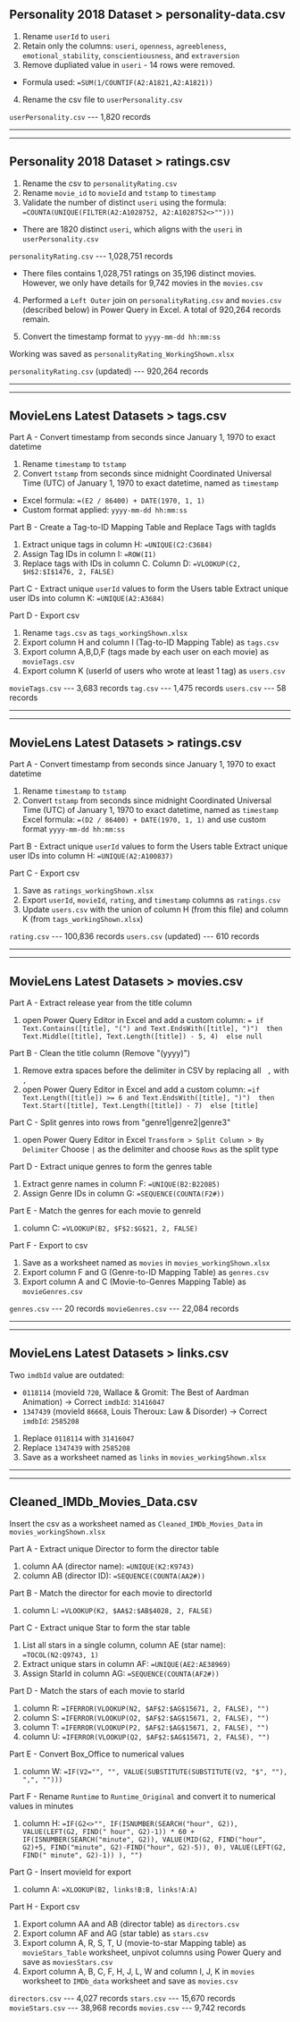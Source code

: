 Personality 2018 Dataset > personality-data.csv
----------------------------------
1) Rename `userId` to `useri`
2) Retain only the columns: `useri`, `openness`, `agreebleness`, `emotional_stability`, `conscientiousness`, and `extraversion`
3) Remove dupliated value in `useri` - 14 rows were removed.
- Formula used: `=SUM(1/COUNTIF(A2:A1821,A2:A1821))`
4) Rename the csv file to `userPersonality.csv`

`userPersonality.csv` --- 1,820 records


-----------------------------------
-----------------------------------
Personality 2018 Dataset > ratings.csv
-----------------------------------
1) Rename the csv to `personalityRating.csv`
2) Rename `movie_id` to `movieId` and `tstamp` to `timestamp`
3) Validate the number of distinct `useri` using the formula: `=COUNTA(UNIQUE(FILTER(A2:A1028752, A2:A1028752<>"")))`
- There are 1820 distinct `useri`, which aligns with the `useri` in `userPersonality.csv`

`personalityRating.csv` --- 1,028,751 records

- There files contains 1,028,751 ratings on 35,196 distinct movies. However, we only have details for 9,742 movies in the `movies.csv`

4) Performed a `Left Outer` join on `personalityRating.csv` and `movies.csv` (described below) in Power Query in Excel. A total of 920,264 records remain.

5) Convert the timestamp format to `yyyy-mm-dd hh:mm:ss`

Working was saved as `personalityRating_WorkingShown.xlsx`

`personalityRating.csv` (updated) --- 920,264 records

-----------------------------------
-----------------------------------
MovieLens Latest Datasets > tags.csv
-----------------------------------
Part A - Convert timestamp from seconds since January 1, 1970 to exact datetime
1) Rename `timestamp` to `tstamp`
2) Convert `tstamp` from seconds since midnight Coordinated Universal Time (UTC) of January 1, 1970 to exact datetime, named as `timestamp`
- Excel formula: `=(E2 / 86400) + DATE(1970, 1, 1)`
- Custom format applied: `yyyy-mm-dd hh:mm:ss`

Part B -  Create a Tag-to-ID Mapping Table and Replace Tags with tagIds
1) Extract unique tags in column H: `=UNIQUE(C2:C3684)`
2) Assign Tag IDs in column I: `=ROW(I1)`
3) Replace tags with IDs in column C. Column D: `=VLOOKUP(C2, $H$2:$I$1476, 2, FALSE)`

Part C - Extract unique `userId` values to form the Users table
Extract unique user IDs into column K: `=UNIQUE(A2:A3684)`

Part D - Export csv
1) Rename `tags.csv` as `tags_workingShown.xlsx`
2) Export column H and column I (Tag-to-ID Mapping Table) as `tags.csv`
3) Export column A,B,D,F (tags made by each user on each movie) as `movieTags.csv`
4) Export column K (userId of users who wrote at least 1 tag) as `users.csv`

`movieTags.csv` --- 3,683 records
`tag.csv` --- 1,475 records
`users.csv` --- 58 records


-----------------------------------
-----------------------------------
MovieLens Latest Datasets > ratings.csv
-----------------------------------
Part A - Convert timestamp from seconds since January 1, 1970 to exact datetime
1) Rename `timestamp` to `tstamp`
2) Convert `tstamp` from seconds since midnight Coordinated Universal Time (UTC) of January 1, 1970 to exact datetime, named as `timestamp`
Excel formula: `=(D2 / 86400) + DATE(1970, 1, 1)` and use custom format `yyyy-mm-dd hh:mm:ss`

Part B - Extract unique `userId` values to form the Users table
Extract unique user IDs into column H: `=UNIQUE(A2:A100837)`

Part C - Export csv
1) Save as `ratings_workingShown.xlsx`
2) Export `userId`, `movieId`, `rating`, and `timestamp` columns as `ratings.csv`
3) Update `users.csv` with the union of column H (from this file) and column K (from `tags_workingShown.xlsx`)

`rating.csv` --- 100,836 records
`users.csv` (updated) --- 610 records

-----------------------------------
-----------------------------------
MovieLens Latest Datasets > movies.csv
-----------------------------------
Part A - Extract release year from the title column
1) open Power Query Editor in Excel and add a custom column: 
`= if Text.Contains([title], "(") and Text.EndsWith([title], ")") 
  then Text.Middle([title], Text.Length([title]) - 5, 4) 
  else null`

Part B - Clean the title column (Remove "(yyyy)")
1) Remove extra spaces before the delimiter in CSV by replacing all ` ,` with `,`
2) open Power Query Editor in Excel and add a custom column:
`=if Text.Length([title]) >= 6 and Text.EndsWith([title], ")") 
  then Text.Start([title], Text.Length([title]) - 7) 
  else [title]`

Part C - Split genres into rows from "genre1|genre2|genre3"
1) open Power Query Editor in Excel `Transform > Split Column > By Delimiter`
Choose `|` as the delimiter and choose `Rows` as the split type

Part D - Extract unique genres to form the genres table
1) Extract genre names in column F: `=UNIQUE(B2:B22085)`
2) Assign Genre IDs in column G: `=SEQUENCE(COUNTA(F2#))`

Part E - Match the genres for each movie to genreId
1) column C: `=VLOOKUP(B2, $F$2:$G$21, 2, FALSE)`

Part F - Export to csv
1) Save as a worksheet named as `movies` in `movies_workingShown.xlsx`
2) Export column F and G (Genre-to-ID Mapping Table) as `genres.csv`
3) Export column A and C (Movie-to-Genres Mapping Table) as `movieGenres.csv`

`genres.csv` --- 20 records
`movieGenres.csv` --- 22,084 records


-----------------------------------
-----------------------------------
MovieLens Latest Datasets > links.csv
-----------------------------------
Two `imdbId` value are outdated:
- `0118114` (movieId `720`, Wallace & Gromit: The Best of Aardman Animation) → Correct `imdbId`: `31416047`
- `1347439` (movieId `86668`, Louis Theroux: Law & Disorder) → Correct `imdbId`: `2585208`

1) Replace `0118114` with `31416047`
2) Replace `1347439` with `2585208`
3) Save as a worksheet named as `links` in `movies_workingShown.xlsx`


-----------------------------------
-----------------------------------
Cleaned_IMDb_Movies_Data.csv
-----------------------------------
Insert the csv as a worksheet named as `Cleaned_IMDb_Movies_Data` in `movies_workingShown.xlsx`

Part A - Extract unique Director to form the director table
1) column AA (director name): `=UNIQUE(K2:K9743)`
2) column AB (director ID): `=SEQUENCE(COUNTA(AA2#))`

Part B - Match the director for each movie to directorId
1) column L: `=VLOOKUP(K2, $AA$2:$AB$4028, 2, FALSE)`

Part C - Extract unique Star to form the star table
1) List all stars in a single column, column AE (star name): `=TOCOL(N2:Q9743, 1)`
2) Extract unique stars in column AF: `=UNIQUE(AE2:AE38969)`
3) Assign StarId in column AG: `=SEQUENCE(COUNTA(AF2#))`

Part D - Match the stars of each movie to starId
1) column R: `=IFERROR(VLOOKUP(N2, $AF$2:$AG$15671, 2, FALSE), "")`
1) column S: `=IFERROR(VLOOKUP(O2, $AF$2:$AG$15671, 2, FALSE), "")`
1) column T: `=IFERROR(VLOOKUP(P2, $AF$2:$AG$15671, 2, FALSE), "")`
1) column U: `=IFERROR(VLOOKUP(Q2, $AF$2:$AG$15671, 2, FALSE), "")`

Part E - Convert Box_Office to numerical values
1) column W: `=IF(V2="", "", VALUE(SUBSTITUTE(SUBSTITUTE(V2, "$", ""), ",", "")))`

Part F - Rename `Runtime` to `Runtime_Original` and convert it to numerical values in minutes
1) column H: 
`=IF(G2<>"",
    IF(ISNUMBER(SEARCH("hour", G2)),
        VALUE(LEFT(G2, FIND(" hour", G2)-1)) * 60 +
        IF(ISNUMBER(SEARCH("minute", G2)), VALUE(MID(G2, FIND("hour", G2)+5, FIND("minute", G2)-FIND("hour", G2)-5)), 0),
        VALUE(LEFT(G2, FIND(" minute", G2)-1))
    ),
"")`

Part G - Insert movieId for export
1) column A: `=XLOOKUP(B2, links!B:B, links!A:A)`

Part H - Export csv
1) Export column AA and AB (director table) as `directors.csv`
2) Export column AF and AG (star table) as `stars.csv`
3) Export column A, R, S, T, U (movie-to-star Mapping table) as `movieStars_Table` worksheet, unpivot columns using Power Query and save as `moviesStars.csv`
4) Export column A, B, C, F, H, J, L, W and column I, J, K in `movies` worksheet to `IMDb_data` worksheet and save as `movies.csv`

`directors.csv` --- 4,027 records
`stars.csv` --- 15,670 records
`movieStars.csv` --- 38,968 records
`movies.csv` --- 9,742 records